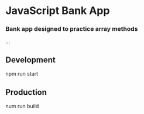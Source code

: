 # JavaScript Bank App
### Bank app designed to practice array methods
...

## Development
npm run start

## Production
num run build
